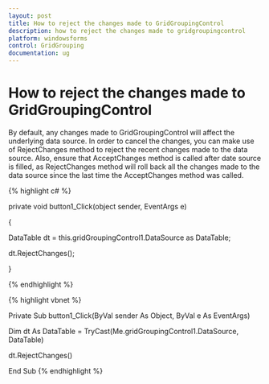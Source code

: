 ```yaml
---
layout: post
title: How to reject the changes made to GridGroupingControl
description: how to reject the changes made to gridgroupingcontrol
platform: windowsforms
control: GridGrouping
documentation: ug
---
```


# How to reject the changes made to GridGroupingControl

By default, any changes made to GridGroupingControl will affect the underlying data source. In order to cancel the changes, you can make use of RejectChanges method to reject the recent changes made to the data source. Also, ensure that AcceptChanges method is called after date source is filled, as RejectChanges method will roll back all the changes made to the data source since the last time the AcceptChanges method was called.

{% highlight c# %}



private void button1_Click(object sender, EventArgs e) 

{ 

DataTable dt = this.gridGroupingControl1.DataSource as DataTable; 

dt.RejectChanges(); 

}

{% endhighlight  %}

{% highlight vbnet %}



Private Sub button1_Click(ByVal sender As Object, ByVal e As EventArgs)

Dim dt As DataTable = TryCast(Me.gridGroupingControl1.DataSource, DataTable)

dt.RejectChanges()

End Sub
{% endhighlight  %}
